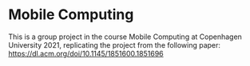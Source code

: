 # Mobile Computing
This is a group project in the course Mobile Computing at Copenhagen University 2021, replicating the project from the following paper:
https://dl.acm.org/doi/10.1145/1851600.1851696
